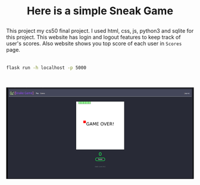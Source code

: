 <h1>
    <p align="center">
        Here is a simple Sneak Game
    </p>
</h1>

This project my cs50 final project. I used html, css, js, python3 and sqlite for this project. This website has login and logout features to keep track of user's scores. Also website shows you top score of each user in `Scores` page.
<br><br>
``` sh
flask run -h localhost -p 5000
```
<br>

![mypic](img/website-main2.png)
<br>
